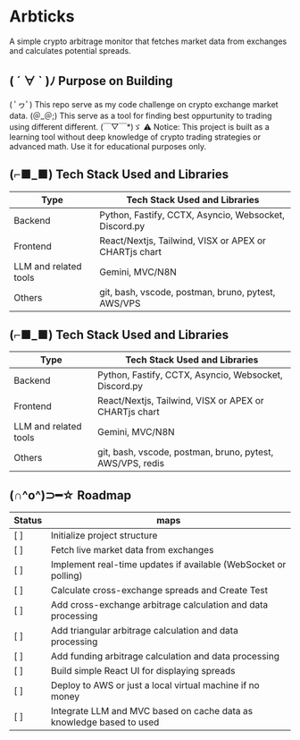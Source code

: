 # Arbticks
A simple crypto arbitrage monitor that fetches market data from exchanges and calculates potential spreads.

## ( ´ ∀ ` )ﾉ Purpose on Building
( ﾟヮﾟ) This repo serve as my code challenge on crypto exchange market data.
(＠_＠;) This serve as a tool for finding best oppurtunity to trading using different different.
(￣▽￣*)ゞ ⚠️ Notice: This project is built as a learning tool without deep knowledge of crypto trading strategies or advanced math. Use it for educational purposes only.

## (⌐■_■) Tech Stack Used and Libraries
| Type   |  Tech Stack Used and Libraries  |
| ----------- | ----------- |
| Backend     | Python, Fastify, CCTX, Asyncio, Websocket, Discord.py |
| Frontend    | React/Nextjs, Tailwind,  VISX or APEX or CHARTjs chart |
| LLM and related tools        | Gemini, MVC/N8N |
| Others      | git, bash, vscode, postman, bruno, pytest, AWS/VPS |


## (⌐■_■) Tech Stack Used and Libraries
| Type   |  Tech Stack Used and Libraries  |
| ----------- | ----------- |
| Backend     | Python, Fastify, CCTX, Asyncio, Websocket, Discord.py |
| Frontend    | React/Nextjs, Tailwind,  VISX or APEX or CHARTjs chart |
| LLM and related tools        | Gemini, MVC/N8N |
| Others      | git, bash, vscode, postman, bruno, pytest, AWS/VPS, redis |


## (∩^o^)⊃━☆ Roadmap
| Status   |  maps  |
| ----------- | ----------- |
| [ ]      | Initialize project structure |
| [ ]      | Fetch live market data from exchanges |
| [ ]      | Implement real-time updates if available (WebSocket or polling) |
| [ ]      | Calculate cross-exchange spreads and Create Test |
| [ ]      | Add cross-exchange arbitrage calculation and data processing |
| [ ]      | Add triangular arbitrage calculation and data processing |
| [ ]      | Add funding arbitrage calculation and data processing |
| [ ]      | Build simple React UI for displaying spreads |
| [ ]      | Deploy to AWS or just a local virtual machine if no money |
| [ ]      | Integrate LLM and MVC based on cache data as knowledge based to used |